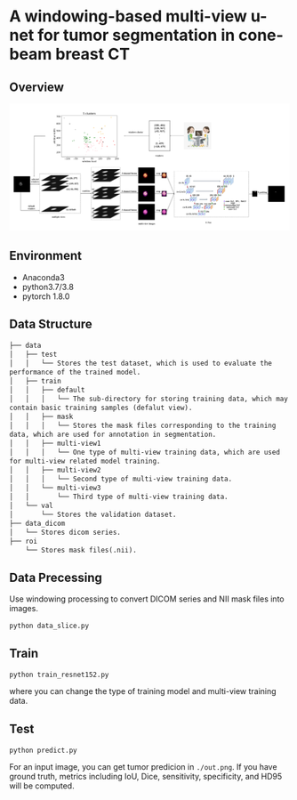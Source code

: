 # A windowing-based multi-view u-net for tumor segmentation in cone-beam breast CT

## Overview
![framework](README.assets/framework.jpg)

## Environment
- Anaconda3
- python3.7/3.8
- pytorch 1.8.0

## Data Structure
```
├── data
│   ├── test
│   │   └── Stores the test dataset, which is used to evaluate the performance of the trained model.
│   ├── train
│   │   ├── default
│   │   │   └── The sub-directory for storing training data, which may contain basic training samples (defalut view).
│   │   ├── mask
│   │   │   └── Stores the mask files corresponding to the training data, which are used for annotation in segmentation.
│   │   ├── multi-view1
│   │   │   └── One type of multi-view training data, which are used for multi-view related model training.
│   │   ├── multi-view2
│   │   │   └── Second type of multi-view training data.
│   │   └── multi-view3
│   │       └── Third type of multi-view training data.
│   └── val
│       └── Stores the validation dataset.
├── data_dicom
│   └── Stores dicom series.
├── roi
    └── Stores mask files(.nii).
```
## Data Precessing
Use windowing processing to convert DICOM series and NII mask files into images.
```
python data_slice.py
```
## Train
```
python train_resnet152.py
```
where you can change the type of training model and multi-view training data.

## Test
```
python predict.py
```
For an input image, you can get tumor predicion in `./out.png`. If you have ground truth, metrics including IoU, Dice, sensitivity, specificity, and HD95 will be computed.
